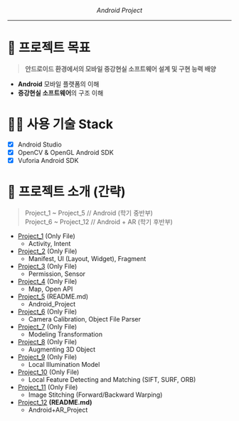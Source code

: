 <div align="center">
  
  *Android Project*
  
</div>

---

# 🧐 프로젝트 목표
> **안드로이드 환경에서의 모바일 증강현실 소프트웨어 설계 및 구현 능력 배양**  

- **Android** 모바일 플랫폼의 이해  
- **증강현실 소프트웨어**의 구조 이해  

# 👨‍💻 사용 기술 Stack
- [x] Android Studio  
- [x] OpenCV & OpenGL Android SDK  
- [x] Vuforia Android SDK  

# 💛 프로젝트 소개 (간략)
> Project_1 ~ Project_5 // Android (학기 중반부)  
> Project_6 ~ Project_12 // Android + AR (학기 후반부)  


- [Project_1](https://github.com/DCherish/Proj_Android/tree/master/Android_01) (Only File)  
  - Activity, Intent  
- [Project_2](https://github.com/DCherish/Proj_Android/tree/master/Android_02) (Only File)  
  - Manifest, UI (Layout, Widget), Fragment  
- [Project_3](https://github.com/DCherish/Proj_Android/tree/master/Android_03) (Only File)  
  - Permission, Sensor  
- [Project_4](https://github.com/DCherish/Proj_Android/tree/master/Android_04) (Only File)  
  - Map, Open API  
- [Project_5](https://github.com/DCherish/Proj_Android/tree/master/Android_05) (README.md)  
  - Android_Project  
- [Project_6](https://github.com/DCherish/Proj_Android/tree/master/Android_06) (Only File)  
  - Camera Calibration, Object File Parser  
- [Project_7](https://github.com/DCherish/Proj_Android/tree/master/Android_07) (Only File)  
  - Modeling Transformation  
- [Project_8](https://github.com/DCherish/Proj_Android/tree/master/Android_08) (Only File)  
  - Augmenting 3D Object  
- [Project_9](https://github.com/DCherish/Proj_Android/tree/master/Android_09) (Only File)  
  - Local Illumination Model  
- [Project_10](https://github.com/DCherish/Proj_Android/tree/master/Android_10) (Only File)  
  - Local Feature Detecting and Matching (SIFT, SURF, ORB)  
- [Project_11](https://github.com/DCherish/Proj_Android/tree/master/Android_11) (Only File)  
  - Image Stitching (Forward/Backward Warping)  
- [Project_12](https://github.com/DCherish/Proj_Android/tree/master/Android_12) **(README.md)**  
  - Android+AR_Project
